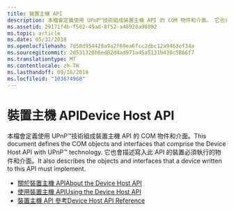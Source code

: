 ```yaml
---
title: 裝置主機 API
description: 本檔會定義使用 UPnP™技術組成裝置主機 API 的 COM 物件和介面。 它也會描述寫入此 API 的裝置必須執行的物件和介面。
ms.assetid: 29171f4b-f502-49ad-8f52-a48928a98092
ms.topic: article
ms.date: 05/31/2018
ms.openlocfilehash: 7d58d954428a9a2f69ea6fcc2dbc12a9463ef34a
ms.sourcegitcommit: 2d531328b6ed82d4ad971a45a5131b430c5866f7
ms.translationtype: MT
ms.contentlocale: zh-TW
ms.lasthandoff: 09/16/2019
ms.locfileid: "103674968"
---
```

# <a name="device-host-api"></a><span data-ttu-id="4c33a-104">裝置主機 API</span><span class="sxs-lookup"><span data-stu-id="4c33a-104">Device Host API</span></span>

<span data-ttu-id="4c33a-105">本檔會定義使用 UPnP™技術組成裝置主機 API 的 COM 物件和介面。</span><span class="sxs-lookup"><span data-stu-id="4c33a-105">This document defines the COM objects and interfaces that comprise the Device Host API with UPnP™ technology.</span></span> <span data-ttu-id="4c33a-106">它也會描述寫入此 API 的裝置必須執行的物件和介面。</span><span class="sxs-lookup"><span data-stu-id="4c33a-106">It also describes the objects and interfaces that a device written to this API must implement.</span></span>

-   [<span data-ttu-id="4c33a-107">關於裝置主機 API</span><span class="sxs-lookup"><span data-stu-id="4c33a-107">About the Device Host API</span></span>](about-the-device-host-api-with-upnp-technology.md)
-   [<span data-ttu-id="4c33a-108">使用裝置主機 API</span><span class="sxs-lookup"><span data-stu-id="4c33a-108">Using the Device Host API</span></span>](using-the-device-host-api-with-upnp-technology.md)
-   [<span data-ttu-id="4c33a-109">裝置主機 API 參考</span><span class="sxs-lookup"><span data-stu-id="4c33a-109">Device Host API Reference</span></span>](device-host-api-with-upnp-technology-reference.md)

 

 




